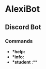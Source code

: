 # AlexiBot
## Discord Bot

### Commands
 - **\*help:**
 - **\*info:**
 - **\*student** <up number>:**

